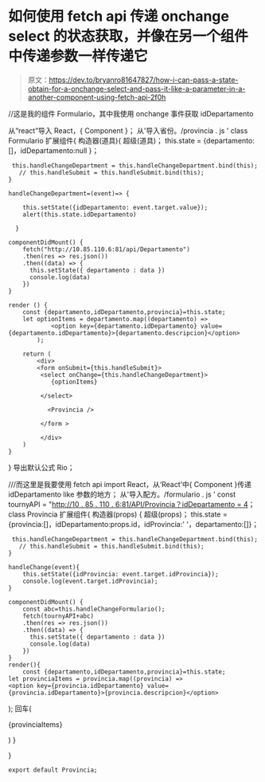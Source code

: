 # 如何使用 fetch api 传递 onchange select 的状态获取，并像在另一个组件中传递参数一样传递它

> 原文：<https://dev.to/bryanro81647827/how-i-can-pass-a-state-obtain-for-a-onchange-select-and-pass-it-like-a-parameter-in-a-another-component-using-fetch-api-2f0h>

//这是我的组件 Formulario，其中我使用 onchange 事件获取 idDepartamento

从“react”导入 React，{ Component }；
从'导入省份。/provincia . js '
class Formulario 扩展组件{
构造器(道具){
超级(道具)；
this.state = {departamento:[]，idDepartamento:null }；

```
 this.handleChangeDepartment = this.handleChangeDepartment.bind(this);
   // this.handleSubmit = this.handleSubmit.bind(this);
}

handleChangeDepartment=(event)=> {

    this.setState({idDepartamento: event.target.value});
    alert(this.state.idDepartamento)

  }

componentDidMount() {
    fetch("http://10.85.110.6:81/api/Departamento")
    .then(res => res.json())
    .then((data) => {
      this.setState({ departamento : data })
      console.log(data)
    })
}

render () {
    const {departamento,idDepartamento,provincia}=this.state;
    let optionItems = departamento.map((departamento) =>
            <option key={departamento.idDepartamento} value={departamento.idDepartamento}>{departamento.descripcion}</option>
        );

    return (
        <div>
        <form onSubmit={this.handleSubmit}>
         <select onChange={this.handleChangeDepartment}>
            {optionItems}

         </select>

           <Provincia />

         </form >

         </div>
    )
} 
```

}
导出默认公式 Rio；

///而这里是我要使用 fetch api
import React，从‘React’中{ Component }传递 idDepartamento like 参数的地方；
从'导入配方。/formulario . js '
const tournyAPI = "[http://10 . 85 . 110 . 6:81/API/Provincia？idDepartamento = 4](http://10.85.110.6:81/api/Provincia?idDepartamento=4)；
class Provincia 扩展组件{
构造器(props) {
超级(props)；
this.state = {provincia:[]，idDepartamento:props.id，idProvincia:' '，departamento:[]}；

```
 this.handleChangeDepartment = this.handleChangeDepartment.bind(this);
   // this.handleSubmit = this.handleSubmit.bind(this);
}

handleChange(event){
    this.setState({idProvincia: event.target.idProvincia});
    console.log(event.target.idProvincia);
}

componentDidMount() {
    const abc=this.handleChangeFormulario();
    fetch(tournyAPI+abc)
    .then(res => res.json())
    .then((data) => {
      this.setState({ departamento : data })
      console.log(data)
    })
}
render(){
    const {departamento,idDepartamento,provincia}=this.state;
let provinciaItems = provincia.map((provincia) =>
<option key={provincia.idDepartamento} value={provincia.idDepartamento}>{provincia.descripcion}</option> 
```

);
回车(

{provinciaItems}

)
}

}

```
export default Provincia; 
```